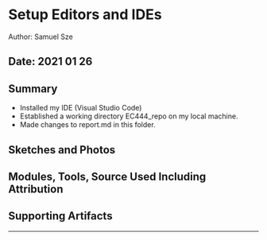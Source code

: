 #  Setup Editors and IDEs

Author: Samuel Sze  

Date: 2021 01 26
-----

## Summary
* Installed my IDE (Visual Studio Code)
* Established a working directory EC444_repo on my local machine.
* Made changes to report.md in this folder. 

## Sketches and Photos


## Modules, Tools, Source Used Including Attribution


## Supporting Artifacts


-----

